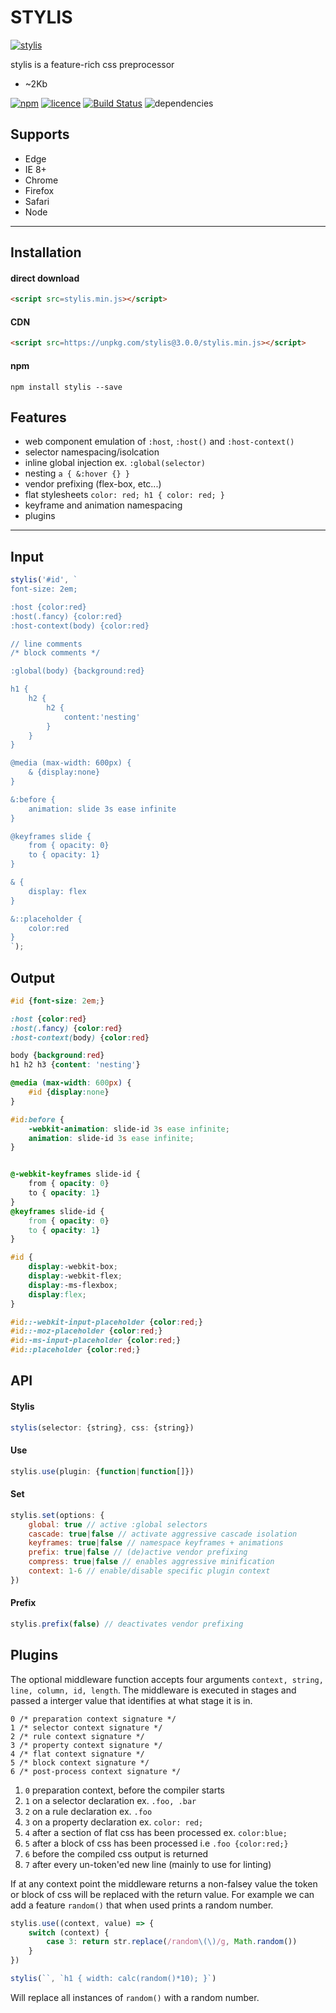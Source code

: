 # STYLIS

[![stylis](https://stylis.js.org/assets/logo.svg)](https://github.com/thysultan/stylis.js)

stylis is a feature-rich css preprocessor

- ~2Kb

[![npm](https://img.shields.io/npm/v/stylis.svg?style=flat)](https://www.npmjs.com/package/stylis) [![licence](https://img.shields.io/badge/licence-MIT-blue.svg?style=flat)](https://github.com/thysultan/stylis.js/blob/master/LICENSE.md) [![Build Status](https://semaphoreci.com/api/v1/thysultan/stylis-js/branches/master/shields_badge.svg)](https://semaphoreci.com/thysultan/stylis-js) ![dependencies](https://img.shields.io/badge/dependencies-none-green.svg?style=flat)

## Supports

* Edge
* IE 8+
* Chrome
* Firefox
* Safari
* Node

---

## Installation

#### direct download

```html
<script src=stylis.min.js></script>
```

#### CDN


```html
<script src=https://unpkg.com/stylis@3.0.0/stylis.min.js></script>
```

#### npm

```
npm install stylis --save
```

## Features

- web component emulation of `:host`, `:host()` and `:host-context()`
- selector namespacing/isolcation
- inline global injection ex. `:global(selector)`
- nesting `a { &:hover {} }`
- vendor prefixing (flex-box, etc...)
- flat stylesheets `color: red; h1 { color: red; }`
- keyframe and animation namespacing
- plugins

---

## Input

```javascript
stylis('#id', `
font-size: 2em;

:host {color:red}
:host(.fancy) {color:red}
:host-context(body) {color:red}

// line comments
/* block comments */

:global(body) {background:red}

h1 {
	h2 {
		h2 {
			content:'nesting'
		}
	}
}

@media (max-width: 600px) {
	& {display:none}
}

&:before {
	animation: slide 3s ease infinite
}

@keyframes slide {
	from { opacity: 0}
	to { opacity: 1}
}

& {
	display: flex
}

&::placeholder {
	color:red
}
`);
```

## Output

```scss
#id {font-size: 2em;}

:host {color:red}
:host(.fancy) {color:red}
:host-context(body) {color:red}

body {background:red}
h1 h2 h3 {content: 'nesting'}

@media (max-width: 600px) {
	#id {display:none}
}

#id:before {
	-webkit-animation: slide-id 3s ease infinite;
	animation: slide-id 3s ease infinite;
}


@-webkit-keyframes slide-id {
	from { opacity: 0}
	to { opacity: 1}
}
@keyframes slide-id {
	from { opacity: 0}
	to { opacity: 1}
}

#id {
	display:-webkit-box;
	display:-webkit-flex;
	display:-ms-flexbox;
	display:flex;
}

#id::-webkit-input-placeholder {color:red;}
#id::-moz-placeholder {color:red;}
#id:-ms-input-placeholder {color:red;}
#id::placeholder {color:red;}
```

## API

#### Stylis

```javascript
stylis(selector: {string}, css: {string})
```

#### Use

```javascript
stylis.use(plugin: {function|function[]})
```

#### Set

```javascript
stylis.set(options: {
	global: true // active :global selectors
	cascade: true|false // activate aggressive cascade isolation
	keyframes: true|false // namespace keyframes + animations
	prefix: true|false // (de)active vendor prefixing
	compress: true|false // enables aggressive minification
	context: 1-6 // enable/disable specific plugin context
})
```
#### Prefix

```javascript
stylis.prefix(false) // deactivates vendor prefixing
```

## Plugins

The optional middleware function accepts four arguments `context, string, line, column, id, length`.
The middleware is executed in stages and passed a interger value that identifies at what stage it is in.

```
0 /* preparation context signature */
1 /* selector context signature */
2 /* rule context signature */
3 /* property context signature */
4 /* flat context signature */
5 /* block context signature */
6 /* post-process context signature */
```

1. `0` preparation context, before the compiler starts
2. `1` on a selector declaration ex. `.foo, .bar`
3. `2` on a rule declaration ex. `.foo`
4. `3` on a property declaration ex. `color: red;`
6. `4` after a section of flat css has been processed ex. `color:blue;`
5. `5` after a block of css has been processed i.e `.foo {color:red;}`
8. `6` before the compiled css output is returned
9. `7` after every un-token'ed new line (mainly to use for linting)

If at any context point the middleware returns a non-falsey value the token or block of css will be replaced with the return value. For example we can add a feature `random()` that when used prints a random number.

```javascript
stylis.use((context, value) => {
	switch (context) {
		case 3: return str.replace(/random\(\)/g, Math.random())
	}
})

stylis(``, `h1 { width: calc(random()*10); }`)
```

Will replace all instances of `random()` with a random number.
